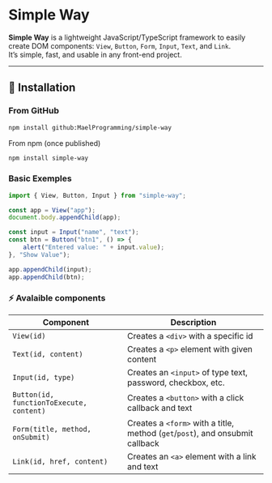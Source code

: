 # Simple Way

**Simple Way** is a lightweight JavaScript/TypeScript framework to easily create DOM components: `View`, `Button`, `Form`, `Input`, `Text`, and `Link`.  
It’s simple, fast, and usable in any front-end project.

---

## 🚀 Installation

### From GitHub
```bash
npm install github:MaelProgramming/simple-way
```
From npm (once published)
```bash
npm install simple-way
```
### Basic Exemples

```typescript
import { View, Button, Input } from "simple-way";

const app = View("app");
document.body.appendChild(app);

const input = Input("name", "text");
const btn = Button("btn1", () => {
    alert("Entered value: " + input.value);
}, "Show Value");

app.appendChild(input);
app.appendChild(btn);
```
### ⚡ Avalaible components
| Component                  | Description                                                |
|----------------------------|------------------------------------------------------------|
| `View(id)`                 | Creates a `<div>` with a specific id                       |
| `Text(id, content)`        | Creates a `<p>` element with given content                 |
| `Input(id, type)`          | Creates an `<input>` of type text, password, checkbox, etc.|
| `Button(id, functionToExecute, content)` | Creates a `<button>` with a click callback and text |
| `Form(title, method, onSubmit)` | Creates a `<form>` with a title, method (`get`/`post`), and onsubmit callback |
| `Link(id, href, content)`  | Creates an `<a>` element with a link and text             |
